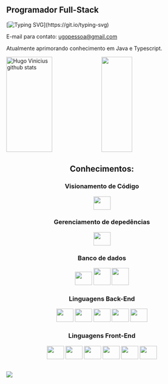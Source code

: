 ## Programador Full-Stack

[![Typing SVG](https://readme-typing-svg.herokuapp.com?font=Fira+Code&weight=700&duration=3500&pause=500&width=435&lines=Hello%2C+world!!;My+Name+is+Hugo+Vinicius.)](https://git.io/typing-svg)

E-mail para contato: ugopessoa@gmail.com

Atualmente aprimorando conhecimento em Java e Typescript.

<div>
  <img width="49%" height="250px" src="https://github-readme-stats.vercel.app/api?username=Vini5577&show_icons=true&count_private=true&theme=tokyonight" alt="Hugo Vinicius github stats" /> 
  <img width="40%" height="250px" src="https://github-readme-stats.vercel.app/api/top-langs/?username=Vini5577&theme=tokyonight" />
</div>

<h2 align="center">Conhecimentos: </h2>

<h3 align="center">Visionamento de Código</h3>
<div align="center">
  <img height="35" width="45" src="https://cdn.jsdelivr.net/gh/devicons/devicon/icons/git/git-original.svg" />
</div>

<h3 align="center">Gerenciamento de depedências</h3>
<div align="center">
  <img height="35" width="45" src="https://cdn.jsdelivr.net/gh/devicons/devicon/icons/nodejs/nodejs-original.svg" />
</div>

<h3 align="center"> Banco de dados</h3>
<div align="center">
  <img height="35" width="45" src="https://cdn.jsdelivr.net/gh/devicons/devicon/icons/mysql/mysql-original.svg" />
  <img height="45" width="45" src="https://user-images.githubusercontent.com/91129945/220963625-60bcac6b-f5cc-4578-bda2-546637bd7a49.png" />
  <img height="45" width="45" src="https://cdn.jsdelivr.net/gh/devicons/devicon/icons/postgresql/postgresql-plain.svg" />      
</div>

<h3 align="center"> Linguagens Back-End</h3>
<div align="center">
  <img height="35" width="45" src="https://cdn.jsdelivr.net/gh/devicons/devicon/icons/c/c-plain.svg" />
  <img height="35" width="45" src="https://cdn.jsdelivr.net/gh/devicons/devicon/icons/csharp/csharp-plain.svg" />  
  <img height="35" width="45" src="https://cdn.jsdelivr.net/gh/devicons/devicon/icons/java/java-original.svg" />
  <img height="35" width="45" src="https://cdn.jsdelivr.net/gh/devicons/devicon/icons/spring/spring-original.svg" />
  <img height="35" width="45" src="https://cdn.jsdelivr.net/gh/devicons/devicon/icons/python/python-original.svg" />
</div>

<h3 align="center">Linguagens Front-End</h3>
<div align="center">
  <img height="35" width="45" src="https://cdn.jsdelivr.net/gh/devicons/devicon/icons/html5/html5-original.svg" />
  <img height="35" width="45" src="https://cdn.jsdelivr.net/gh/devicons/devicon/icons/css3/css3-original.svg" />
  <img height="35" width="45" src="https://cdn.jsdelivr.net/gh/devicons/devicon/icons/javascript/javascript-original.svg" />
  <img height="35" width="45" src="https://cdn.jsdelivr.net/gh/devicons/devicon/icons/typescript/typescript-original.svg" />      
  <img height="35" width="45" src="https://cdn.jsdelivr.net/gh/devicons/devicon/icons/react/react-original.svg" />   
  <img height="35" width="45" src="https://cdn.jsdelivr.net/gh/devicons/devicon/icons/wordpress/wordpress-plain.svg" />
</div>

##

<a target="_blank" href="https://www.linkedin.com/in/hugo-vinícius-pessoa-de-melo-santos-45135b217/"><img src="https://img.shields.io/badge/LinkedIn-0077B5?style=for-the-badge&logo=linkedin&logoColor=white" /><a/>

  <div>
</div>
